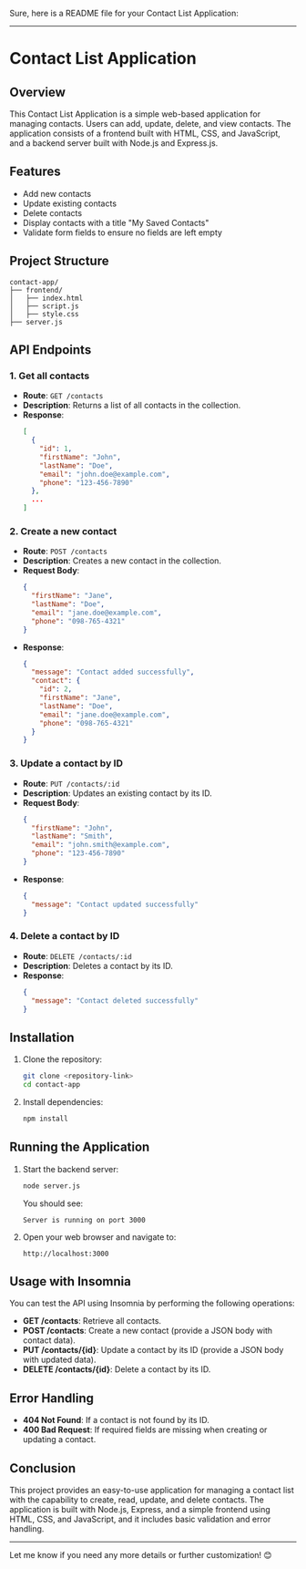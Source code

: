 Sure, here is a README file for your Contact List Application:

---

# Contact List Application

## Overview

This Contact List Application is a simple web-based application for managing contacts. Users can add, update, delete, and view contacts. The application consists of a frontend built with HTML, CSS, and JavaScript, and a backend server built with Node.js and Express.js.

## Features

- Add new contacts
- Update existing contacts
- Delete contacts
- Display contacts with a title "My Saved Contacts"
- Validate form fields to ensure no fields are left empty

## Project Structure

```
contact-app/
├── frontend/
│   ├── index.html
│   ├── script.js
│   ├── style.css
├── server.js
```

## API Endpoints

### 1. Get all contacts
- **Route**: `GET /contacts`
- **Description**: Returns a list of all contacts in the collection.
- **Response**:
  ```json
  [
    {
      "id": 1,
      "firstName": "John",
      "lastName": "Doe",
      "email": "john.doe@example.com",
      "phone": "123-456-7890"
    },
    ...
  ]
  ```

### 2. Create a new contact
- **Route**: `POST /contacts`
- **Description**: Creates a new contact in the collection.
- **Request Body**:
  ```json
  {
    "firstName": "Jane",
    "lastName": "Doe",
    "email": "jane.doe@example.com",
    "phone": "098-765-4321"
  }
  ```
- **Response**:
  ```json
  {
    "message": "Contact added successfully",
    "contact": {
      "id": 2,
      "firstName": "Jane",
      "lastName": "Doe",
      "email": "jane.doe@example.com",
      "phone": "098-765-4321"
    }
  }
  ```

### 3. Update a contact by ID
- **Route**: `PUT /contacts/:id`
- **Description**: Updates an existing contact by its ID.
- **Request Body**:
  ```json
  {
    "firstName": "John",
    "lastName": "Smith",
    "email": "john.smith@example.com",
    "phone": "123-456-7890"
  }
  ```
- **Response**:
  ```json
  {
    "message": "Contact updated successfully"
  }
  ```

### 4. Delete a contact by ID
- **Route**: `DELETE /contacts/:id`
- **Description**: Deletes a contact by its ID.
- **Response**:
  ```json
  {
    "message": "Contact deleted successfully"
  }
  ```

## Installation

1. Clone the repository:
   ```sh
   git clone <repository-link>
   cd contact-app
   ```

2. Install dependencies:
   ```sh
   npm install
   ```

## Running the Application

1. Start the backend server:
   ```sh
   node server.js
   ```
   You should see:
   ```
   Server is running on port 3000
   ```

2. Open your web browser and navigate to:
   ```
   http://localhost:3000
   ```

## Usage with Insomnia

You can test the API using Insomnia by performing the following operations:

- **GET /contacts**: Retrieve all contacts.
- **POST /contacts**: Create a new contact (provide a JSON body with contact data).
- **PUT /contacts/{id}**: Update a contact by its ID (provide a JSON body with updated data).
- **DELETE /contacts/{id}**: Delete a contact by its ID.

## Error Handling

- **404 Not Found**: If a contact is not found by its ID.
- **400 Bad Request**: If required fields are missing when creating or updating a contact.

## Conclusion

This project provides an easy-to-use application for managing a contact list with the capability to create, read, update, and delete contacts. The application is built with Node.js, Express, and a simple frontend using HTML, CSS, and JavaScript, and it includes basic validation and error handling.

---

Let me know if you need any more details or further customization! 😊